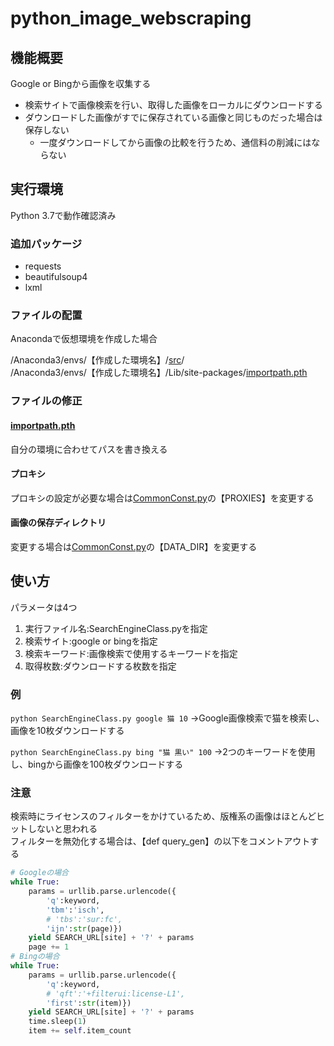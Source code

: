 # python_image_webscraping
## 機能概要
Google or Bingから画像を収集する
* 検索サイトで画像検索を行い、取得した画像をローカルにダウンロードする
* ダウンロードした画像がすでに保存されている画像と同じものだった場合は保存しない
    * 一度ダウンロードしてから画像の比較を行うため、通信料の削減にはならない
## 実行環境
Python 3.7で動作確認済み
### 追加パッケージ
* requests
* beautifulsoup4
* lxml
### ファイルの配置
Anacondaで仮想環境を作成した場合

/Anaconda3/envs/【作成した環境名】/[src](https://github.com/hazhikko/python_image_webscraping/tree/master/src)/  
/Anaconda3/envs/【作成した環境名】/Lib/site-packages/[importpath.pth](https://github.com/hazhikko/python_image_webscraping/blob/master/Lib/site-packages/importpath.pth)
### ファイルの修正
#### [importpath.pth](https://github.com/hazhikko/python_image_webscraping/blob/master/Lib/site-packages/importpath.pth)
自分の環境に合わせてパスを書き換える
#### プロキシ
プロキシの設定が必要な場合は[CommonConst.py](https://github.com/hazhikko/python_image_webscraping/blob/master/src/common/CommonConst.py)の【PROXIES】を変更する
#### 画像の保存ディレクトリ
変更する場合は[CommonConst.py](https://github.com/hazhikko/python_image_webscraping/blob/master/src/common/CommonConst.py)の【DATA_DIR】を変更する
## 使い方
パラメータは4つ
1. 実行ファイル名:SearchEngineClass.pyを指定
2. 検索サイト:google or bingを指定
3. 検索キーワード:画像検索で使用するキーワードを指定
4. 取得枚数:ダウンロードする枚数を指定
### 例
`python SearchEngineClass.py google 猫 10`
→Google画像検索で猫を検索し、画像を10枚ダウンロードする

`python SearchEngineClass.py bing "猫 黒い" 100`
→2つのキーワードを使用し、bingから画像を100枚ダウンロードする
### 注意
検索時にライセンスのフィルターをかけているため、版権系の画像はほとんどヒットしないと思われる  
フィルターを無効化する場合は、【def query_gen】の以下をコメントアウトする
```python
# Googleの場合
while True:
    params = urllib.parse.urlencode({
        'q':keyword,
        'tbm':'isch',
        # 'tbs':'sur:fc',
        'ijn':str(page)})
    yield SEARCH_URL[site] + '?' + params
    page += 1
# Bingの場合
while True:
    params = urllib.parse.urlencode({
        'q':keyword,
        # 'qft':'+filterui:license-L1',
        'first':str(item)})
    yield SEARCH_URL[site] + '?' + params
    time.sleep(1)
    item += self.item_count
```

